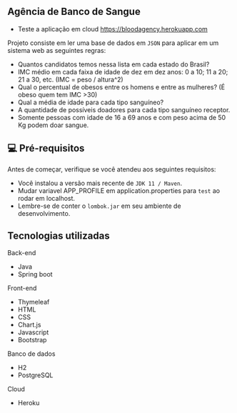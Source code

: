 ## Agência de Banco de Sangue

* Teste a aplicação em cloud https://bloodagency.herokuapp.com

Projeto consiste em ler uma base de dados em `JSON` para aplicar em um sistema web as seguintes regras:

* Quantos candidatos temos nessa lista em cada estado do Brasil?
* IMC médio em cada faixa de idade de dez em dez anos: 0 a 10; 11 a 20; 21 a 30, etc. (IMC = peso /
altura^2)
* Qual o percentual de obesos entre os homens e entre as mulheres? (É obeso quem tem IMC >30)
* Qual a média de idade para cada tipo sanguíneo?
* A quantidade de possíveis doadores para cada tipo sanguíneo receptor.
* Somente pessoas com idade de 16 a 69 anos e com peso acima de 50 Kg podem doar sangue.

## 💻 Pré-requisitos

Antes de começar, verifique se você atendeu aos seguintes requisitos:
<!---Estes são apenas requisitos de exemplo. Adicionar, duplicar ou remover conforme necessário--->
* Você instalou a versão mais recente de `JDK 11 / Maven`.
* Mudar variavel APP_PROFILE em application.properties para `test` ao rodar em localhost.
* Lembre-se de conter o `lombok.jar` em seu ambiente de desenvolvimento.

## Tecnologias utilizadas

Back-end
* Java
* Spring boot

Front-end
* Thymeleaf
* HTML
* CSS
* Chart.js
* Javascript
* Bootstrap

Banco de dados
* H2
* PostgreSQL

Cloud
* Heroku
